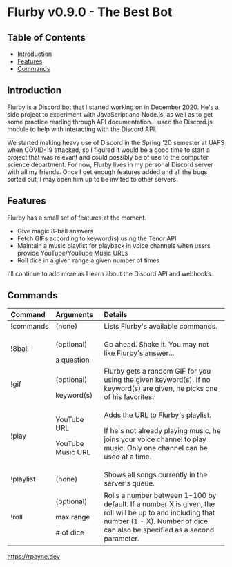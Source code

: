 # Flurby v0.9.0 - The Best Bot <!-- omit in toc -->

## Table of Contents <!-- omit in toc -->
- [Introduction](#introduction)
- [Features](#features)
- [Commands](#commands)


<a name="intro"></a>
## Introduction

Flurby is a Discord bot that I started working on in December 2020. He's a side project to experiment with JavaScript and Node.js, as well as to get some practice reading through API documentation. I used the Discord.js module to help with interacting with the Discord API.

We started making heavy use of Discord in the Spring '20 semester at UAFS when COVID-19 attacked, so I figured it would be a good time to start a project that was relevant and could possibly be of use to the computer science department. For now, Flurby lives in my personal Discord server with all my friends. Once I get enough features added and all the bugs sorted out, I may open him up to be invited to other servers.


<a name="features"></a>
## Features

Flurby has a small set of features at the moment.

- Give magic 8-ball answers
- Fetch GIFs according to keyword(s) using the Tenor API
- Maintain a music playlist for playback in voice channels when users provide YouTube/YouTube Music URLs
- Roll dice in a given range a given number of times
  
I'll continue to add more as I learn about the Discord API and webhooks.


<a name="commands"></a>
## Commands

| Command	| Arguments | Details |
:---|:---|:---
!commands | (none) | Lists Flurby's available commands.
!8ball | <p>(optional)</p>a question | Go ahead. Shake it. You may not like Flurby's answer...
!gif | <p>(optional)</p>keyword(s) | Flurby gets a random GIF for you using the given keyword(s). If no keyword(s) are given, he picks one of his favorites.
!play | <p>YouTube URL</p><p>YouTube Music URL</p> | <p>Adds the URL to Flurby's playlist.</p><p>If he's not already playing music, he joins your voice channel to play music. Only one channel can be used at a time.</p>
!playlist | (none) | Shows all songs currently in the server's queue.
!roll | <p>(optional)</p><p>max range</p><p># of dice</p> | Rolls a number between 1-100 by default. If a number X is given, the roll will be up to and including that number (1 - X). Number of dice can also be specified as a second parameter.


https://rpayne.dev
